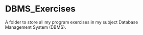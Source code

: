 # DBMS_Exercises
A folder to store all my program exercises in my subject Database Management System (DBMS).
